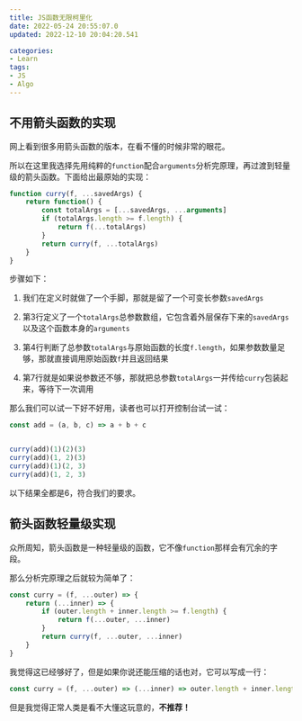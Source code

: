 ```yaml
---
title: JS函数无限柯里化
date: 2022-05-24 20:55:07.0
updated: 2022-12-10 20:04:20.541

categories: 
- Learn
tags: 
- JS
- Algo
---
```


## 不用箭头函数的实现
网上看到很多用箭头函数的版本，在看不懂的时候非常的眼花。

所以在这里我选择先用纯粹的`function`配合`arguments`分析完原理，再过渡到轻量级的箭头函数。下面给出最原始的实现：

```js
function curry(f, ...savedArgs) {
    return function() {
        const totalArgs = [...savedArgs, ...arguments]
        if (totalArgs.length >= f.length) {
            return f(...totalArgs)
        }
        return curry(f, ...totalArgs)
    }
}
```

步骤如下：

1. 我们在定义时就做了一个手脚，那就是留了一个可变长参数`savedArgs`

2. 第3行定义了一个`totalArgs`总参数数组，它包含着外层保存下来的`savedArgs`以及这个函数本身的`arguments`

3. 第4行判断了总参数`totalArgs`与原始函数的长度`f.length`，如果参数数量足够，那就直接调用原始函数`f`并且返回结果
4. 第7行就是如果说参数还不够，那就把总参数`totalArgs`一并传给`curry`包装起来，等待下一次调用

那么我们可以试一下好不好用，读者也可以打开控制台试一试：

```js
const add = (a, b, c) => a + b + c


curry(add)(1)(2)(3)
curry(add)(1, 2)(3)
curry(add)(1)(2, 3)
curry(add)(1, 2, 3)
```

以下结果全都是6，符合我们的要求。

## 箭头函数轻量级实现

众所周知，箭头函数是一种轻量级的函数，它不像`function`那样会有冗余的字段。

那么分析完原理之后就较为简单了：

```js
const curry = (f, ...outer) => {
    return (...inner) => {
        if (outer.length + inner.length >= f.length) {
            return f(...outer, ...inner)
        }
        return curry(f, ...outer, ...inner)
    }
}
```

我觉得这已经够好了，但是如果你说还能压缩的话也对，它可以写成一行：

```js
const curry = (f, ...outer) => (...inner) => outer.length + inner.length >= f.length ? f(...outer, ...inner) : curry(f, ...outer, ...inner)
```

但是我觉得正常人类是看不大懂这玩意的，**不推荐！**